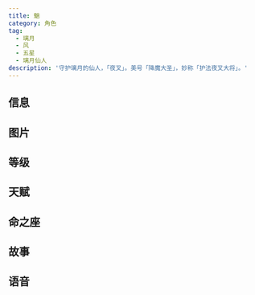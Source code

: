 ```yaml
---
title: 魈
category: 角色
tag:
  - 璃月
  - 风
  - 五星
  - 璃月仙人
description: '守护璃月的仙人，「夜叉」。美号「降魔大圣」，妙称「护法夜叉大将」。'
---
```


## 信息

<char-card name="xiao"/>

## 图片

<char-image name="xiao"/>

## 等级

<char-level name="xiao"/>

## 天赋

<char-talent name="xiao"/>

## 命之座

<char-constell name="xiao"/>

## 故事

<char-story name="xiao"/>

## 语音

<char-voice name="xiao"/>
